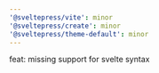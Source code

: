 ```yaml
---
'@sveltepress/vite': minor
'@sveltepress/create': minor
'@sveltepress/theme-default': minor
---
```


feat: missing support for svelte syntax
